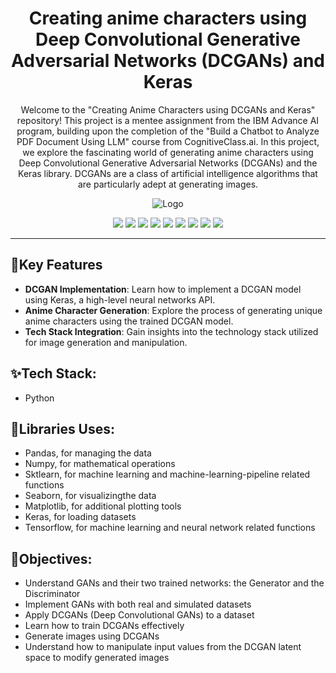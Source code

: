 <h1 align="center"> Creating anime characters using Deep Convolutional Generative Adversarial Networks (DCGANs) and Keras </h1>
<p align="center"> Welcome to the "Creating Anime Characters using DCGANs and Keras" repository! This project is a mentee assignment from the IBM Advance AI program, building upon the completion of the "Build a Chatbot to Analyze PDF Document Using LLM" course from CognitiveClass.ai. In this project, we explore the fascinating world of generating anime characters using Deep Convolutional Generative Adversarial Networks (DCGANs) and the Keras library. DCGANs are a class of artificial intelligence algorithms that are particularly adept at generating images.

</p>
<div align="center">
  
![Logo](https://cf-courses-data.s3.us.cloud-object-storage.appdomain.cloud/IBM-GPXX0XCEEN/images/face_cartton.png)
  
<img src="https://img.shields.io/badge/Python-3670A0?style=for-the-badge&logo=python&logoColor=ffdd54">
<img src="https://img.shields.io/badge/Google%20Colab-F9AB00?style=for-the-badge&logo=googlecolab&logoColor=white">
<img src="https://img.shields.io/badge/Pandas-150458?style=for-the-badge&logo=pandas&logoColor=white">
<img src="https://img.shields.io/badge/NumPy-013243?style=for-the-badge&logo=numpy&logoColor=white">
<img src="https://img.shields.io/badge/scikit--learn-F7931E?style=for-the-badge&logo=scikitlearn&logoColor=white">
<img src="https://img.shields.io/badge/Seaborn-3776AB?style=for-the-badge&logo=seaborn&logoColor=white">
<img src="https://img.shields.io/badge/Matplotlib-009688?style=for-the-badge&logo=matplotlib&logoColor=white">
<img src="https://img.shields.io/badge/Keras-D00000?style=for-the-badge&logo=keras&logoColor=white">
<img src="https://img.shields.io/badge/TensorFlow-FF6F00?style=for-the-badge&logo=tensorflow&logoColor=white">

</div>

---

## 🚀Key Features
- **DCGAN Implementation**: Learn how to implement a DCGAN model using Keras, a high-level neural networks API.
- **Anime Character Generation**: Explore the process of generating unique anime characters using the trained DCGAN model.
- **Tech Stack Integration**: Gain insights into the technology stack utilized for image generation and manipulation.


## ✨Tech Stack:
- Python

## 📝Libraries Uses:
- Pandas, for managing the data
- Numpy, for mathematical operations
- Sktlearn, for machine learning and machine-learning-pipeline related functions
- Seaborn, for visualizingthe data
- Matplotlib, for additional plotting tools
- Keras, for loading datasets
- Tensorflow, for machine learning and neural network related functions

## 📌Objectives:
- Understand GANs and their two trained networks: the Generator and the Discriminator
- Implement GANs with both real and simulated datasets
- Apply DCGANs (Deep Convolutional GANs) to a dataset
- Learn how to train DCGANs effectively
- Generate images using DCGANs
- Understand how to manipulate input values from the DCGAN latent space to modify generated images

